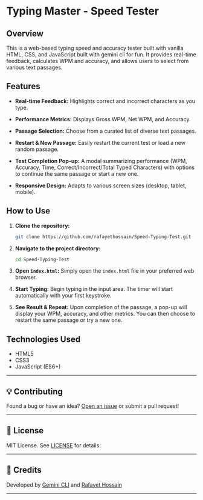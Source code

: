 # Typing Master - Speed Tester

## Overview

This is a web-based typing speed and accuracy tester built with vanilla HTML, CSS, and JavaScript built with gemini cli for fun.  It provides real-time feedback, calculates WPM and accuracy, and allows users to select from various text passages.

## Features

*   **Real-time Feedback:** Highlights correct and incorrect characters as you type.
*   **Performance Metrics:** Displays Gross WPM, Net WPM, and Accuracy.
*   **Passage Selection:** Choose from a curated list of diverse text passages.
*   **Restart & New Passage:** Easily restart the current test or load a new random passage.
*   **Test Completion Pop-up:** A modal summarizing performance (WPM, Accuracy, Time, Correct/Incorrect/Total Typed Characters) with options to continue the same passage or start a new one.

*   **Responsive Design:** Adapts to various screen sizes (desktop, tablet, mobile).

## How to Use

1.  **Clone the repository:**
    ```bash
    git clone https://github.com/rafayethossain/Speed-Typing-Test.git
    ```
2.  **Navigate to the project directory:**
    ```bash
    cd Speed-Typing-Test
    ```
3.  **Open `index.html`:**
    Simply open the `index.html` file in your preferred web browser.

4.  **Start Typing:**
    Begin typing in the input area. The timer will start automatically with your first keystroke.

5.  **See Result & Repeat:**
    Upon completion of the passage, a pop-up will display your WPM, accuracy, and other metrics. You can then choose to restart the same passage or try a new one.
 
## Technologies Used

*   HTML5
*   CSS3
*   JavaScript (ES6+)



---

## 💡 Contributing
Found a bug or have an idea? [Open an issue](https://github.com/rafayethossain/Speed-Typing-Test/issues) or submit a pull request!

---

## 📄 License
MIT License. See [LICENSE](LICENSE) for details.

---

## 🙏 Credits
Developed by [Gemini CLI](https://github.com/google-gemini/gemini-cli/) and [Rafayet Hossain](https://rafayethossain.github.io/)

---